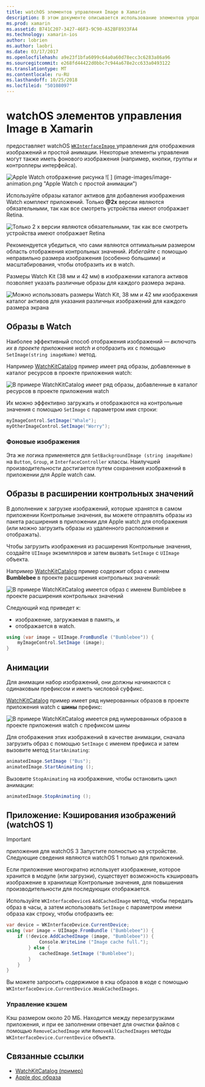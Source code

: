 ```yaml
---
title: watchOS элементов управления Image в Xamarin
description: В этом документе описывается использование элементов управления image в приложении watchOS, созданных с помощью Xamarin. В нем описывается элемент WKInterfaceImage setimage-метод, добавление изображений к расширение просмотра, анимации и многое другое.
ms.prod: xamarin
ms.assetid: B741C207-3427-46F3-9C90-A52BF8933FA4
ms.technology: xamarin-ios
author: lobrien
ms.author: laobri
ms.date: 03/17/2017
ms.openlocfilehash: a9e23f1bfa6099c64a0a60d78ecc3c6283a86a96
ms.sourcegitcommit: e268fd44422d0bbc7c944a678e2cc633a0493122
ms.translationtype: MT
ms.contentlocale: ru-RU
ms.lasthandoff: 10/25/2018
ms.locfileid: "50108097"
---
```

# <a name="watchos-image-controls-in-xamarin"></a>watchOS элементов управления Image в Xamarin

предоставляет watchOS [ `WKInterfaceImage` ](https://developer.xamarin.com/api/type/WatchKit.WKInterfaceImage/) управления для отображения изображений и простой анимации. Некоторые элементы управления могут также иметь фонового изображения (например, кнопки, группы и контроллеры интерфейса).

![](image-images/image-walkway.png "Apple Watch отображение рисунка") ![ ] (image-images/image-animation.png "Apple Watch с простой анимации")
<!-- watch image courtesy of http://infinitapps.com/bezel/ -->

Используйте образы каталог активов для добавления изображения Watch комплект приложений.
Только **@2x** версии являются обязательными, так как все смотреть устройства имеют отображает Retina.

![](image-images/asset-universal-sml.png "Только 2 x версии являются обязательными, так как все смотреть устройства имеют отображает Retina")

Рекомендуется убедиться, что сами являются оптимальным размером область отображения контрольных значений. *Избегайте* с помощью неправильно размера изображения (особенно большими) и масштабирования, чтобы отобразить их в watch.

Размеры Watch Kit (38 мм и 42 мм) в изображении каталога активов позволяет указать различные образы для каждого размера экрана.

![](image-images/asset-watch-sml.png "Можно использовать размеры Watch Kit, 38 мм и 42 мм изображения каталог активов для указания различных изображений для каждого размера экрана")


## <a name="images-on-the-watch"></a>Образы в Watch

Наиболее эффективный способ отображения изображений — *включать их в проекте приложения watch* и отобразить их с помощью `SetImage(string imageName)` метод.

Например [WatchKitCatalog](https://developer.xamarin.com/samples/WatchKitCatalog/) пример имеет ряд образы, добавленные в каталог ресурсов в проекте приложения watch:

![](image-images/asset-whale-sml.png "В примере WatchKitCatalog имеет ряд образы, добавленные в каталог ресурсов в проекте приложения watch")

Их можно эффективно загружать и отображаются на контрольные значения с помощью `SetImage` с параметром имя строки:

```csharp
myImageControl.SetImage("Whale");
myOtherImageControl.SetImage("Worry");
```

### <a name="background-images"></a>Фоновые изображения

Эта же логика применяется для `SetBackgroundImage (string imageName)` на `Button`, `Group`, и `InterfaceController` классы. Наилучшей производительности достигается путем сохранения изображений в приложении для Apple watch сам.


## <a name="images-in-the-watch-extension"></a>Образы в расширении контрольных значений

В дополнение к загрузке изображений, которые хранятся в самом приложении Контрольные значения, вы можете отправлять образы из пакета расширения в приложении для Apple watch для отображения (или можно загрузить образы из удаленного расположения и отображать).

Чтобы загрузить изображения из расширения Контрольные значения, создайте `UIImage` экземпляров и затем вызвать `SetImage` с `UIImage` объекта.

Например [WatchKitCatalog](https://developer.xamarin.com/samples/monotouch/watchOS/WatchKitCatalog/) пример содержит образ с именем **Bumblebee** в проекте расширения контрольных значений:

![](image-images/asset-bumblebee-sml.png "В примере WatchKitCatalog имеется образ с именем Bumblebee в проекте расширения контрольных значений")

Следующий код приведет к:

- изображение, загружаемая в память, и
- отображается в watch.

```csharp
using (var image = UIImage.FromBundle ("Bumblebee")) {
    myImageControl.SetImage (image);
}
```


## <a name="animations"></a>Анимации

Для анимации набор изображений, они должны начинаются с одинаковым префиксом и иметь числовой суффикс.

[WatchKitCatalog](https://developer.xamarin.com/samples/monotouch/watchOS/WatchKitCatalog/) пример имеет ряд нумерованных образов в проекте приложения watch с **шины** префикс:

![](image-images/asset-bus-animation-sml.png "В примере WatchKitCatalog имеется ряд нумерованных образов в проекте приложения watch с префиксом шины")

Для отображения этих изображений в качестве анимации, сначала загрузить образ с помощью `SetImage` с именем префикса и затем вызовите метод `StartAnimating`:

```csharp
animatedImage.SetImage ("Bus");
animatedImage.StartAnimating ();
```

Вызовите `StopAnimating` на изображение, чтобы остановить цикл анимации:

```csharp
animatedImage.StopAnimating ();
```


<a name="cache" />

## <a name="appendix-caching-images-watchos-1"></a>Приложение: Кэширования изображений (watchOS 1)

> [!IMPORTANT]
> приложения для watchOS 3 Запустите полностью на устройстве. Следующие сведения являются watchOS 1 только для приложений.

Если приложение многократно использует изображение, которое хранится в модуле (или загрузки), существует возможность кэшировать изображение в хранилище Контрольные значения, для повышения производительности для последующих отображается.

Используйте `WKInterfaceDevice`s `AddCachedImage` метод, чтобы передать образ в часы, а затем использовать `SetImage` с параметром имени образа как строку, чтобы отобразить ее:

```csharp
var device = WKInterfaceDevice.CurrentDevice;
using (var image = UIImage.FromBundle ("Bumblebee")) {
    if (!device.AddCachedImage (image, "Bumblebee")) {
            Console.WriteLine ("Image cache full.");
        } else {
            cachedImage.SetImage ("Bumblebee");
        }
    }
}
```

Вы можете запросить содержимое в кэш образов в коде с помощью `WKInterfaceDevice.CurrentDevice.WeakCachedImages`.


### <a name="managing-the-cache"></a>Управление кэшем

Кэш размером около 20 МБ. Находится между перезагрузками приложения, и при ее заполнении отвечает для очистки файлов с помощью `RemoveCachedImage` или `RemoveAllCachedImages` методы `WKInterfaceDevice.CurrentDevice` объекта.



## <a name="related-links"></a>Связанные ссылки

- [WatchKitCatalog (пример)](https://developer.xamarin.com/samples/monotouch/watchOS/WatchKitCatalog/)
- [Apple doc образа](https://developer.apple.com/library/prerelease/ios/documentation/General/Conceptual/WatchKitProgrammingGuide/Images.html)
